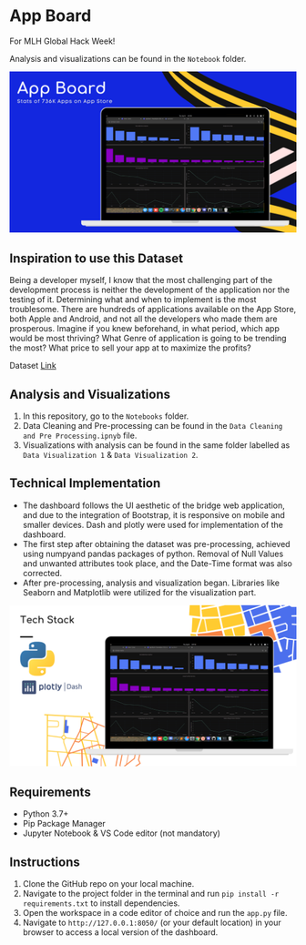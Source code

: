 # App Board

For MLH Global Hack Week!

Analysis and visualizations can be found in the `Notebook` folder.

![Alt Text](assets/screenshots/2.png)

## Inspiration to use this Dataset

Being a developer myself, I know that the most challenging part of the development process is neither the development of the application nor the testing of it. Determining what and when to implement is the most troublesome. There are hundreds of applications available on the App Store, both Apple and Android, and not all the developers who made them are prosperous. Imagine if you knew beforehand, in what period, which app would be most thriving? What Genre of application is going to be trending the most? What price to sell your app at to maximize the profits?

Dataset [Link](https://www.kaggle.com/cmqub19/763k-ios-app-info)

## Analysis and Visualizations

1. In this repository, go to the `Notebooks` folder.
2. Data Cleaning and Pre-processing can be found in the `Data Cleaning and Pre Processing.ipnyb` file.
3. Visualizations with analysis can be found in the same folder labelled as `Data Visualization 1` & `Data Visualization 2`.

## Technical Implementation

- The dashboard follows the UI aesthetic of the bridge web application, and due to the integration of Bootstrap, it is responsive on mobile and smaller devices. Dash and plotly were used for implementation of the dashboard.
- The first step after obtaining the dataset was pre-processing, achieved using numpyand pandas packages of python. Removal of Null Values and unwanted attributes took place, and the Date-Time format was also corrected.
- After pre-processing, analysis and visualization began. Libraries like Seaborn and Matplotlib were utilized for the visualization part.

![Alt Text](assets/screenshots/1.png)

## Requirements

- Python 3.7+
- Pip Package Manager
- Jupyter Notebook & VS Code editor (not mandatory)

## Instructions

1. Clone the GitHub repo on your local machine. 
2. Navigate to the project folder in the terminal and run `pip install -r requirements.txt` to install dependencies. 
3. Open the workspace in a code editor of choice and run the `app.py` file. 
4. Navigate to `http://127.0.0.1:8050/` (or your default location) in your browser to access a local version of the dashboard.

